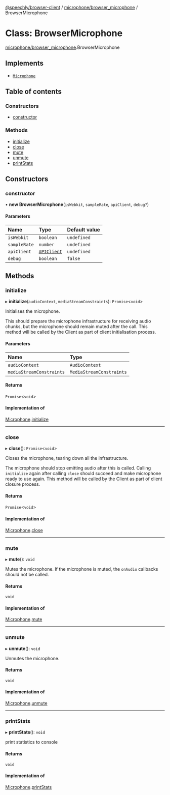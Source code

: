 [@speechly/browser-client](../README.md) / [microphone/browser\_microphone](../modules/microphone_browser_microphone.md) / BrowserMicrophone

# Class: BrowserMicrophone

[microphone/browser_microphone](../modules/microphone_browser_microphone.md).BrowserMicrophone

## Implements

- [`Microphone`](../interfaces/microphone_types.Microphone.md)

## Table of contents

### Constructors

- [constructor](microphone_browser_microphone.BrowserMicrophone.md#constructor)

### Methods

- [initialize](microphone_browser_microphone.BrowserMicrophone.md#initialize)
- [close](microphone_browser_microphone.BrowserMicrophone.md#close)
- [mute](microphone_browser_microphone.BrowserMicrophone.md#mute)
- [unmute](microphone_browser_microphone.BrowserMicrophone.md#unmute)
- [printStats](microphone_browser_microphone.BrowserMicrophone.md#printstats)

## Constructors

### constructor

• **new BrowserMicrophone**(`isWebkit`, `sampleRate`, `apiClient`, `debug?`)

#### Parameters

| Name | Type | Default value |
| :------ | :------ | :------ |
| `isWebkit` | `boolean` | `undefined` |
| `sampleRate` | `number` | `undefined` |
| `apiClient` | [`APIClient`](../interfaces/websocket_types.APIClient.md) | `undefined` |
| `debug` | `boolean` | `false` |

## Methods

### initialize

▸ **initialize**(`audioContext`, `mediaStreamConstraints`): `Promise`<`void`\>

Initialises the microphone.

This should prepare the microphone infrastructure for receiving audio chunks,
but the microphone should remain muted after the call.
This method will be called by the Client as part of client initialisation process.

#### Parameters

| Name | Type |
| :------ | :------ |
| `audioContext` | `AudioContext` |
| `mediaStreamConstraints` | `MediaStreamConstraints` |

#### Returns

`Promise`<`void`\>

#### Implementation of

[Microphone](../interfaces/microphone_types.Microphone.md).[initialize](../interfaces/microphone_types.Microphone.md#initialize)

___

### close

▸ **close**(): `Promise`<`void`\>

Closes the microphone, tearing down all the infrastructure.

The microphone should stop emitting audio after this is called.
Calling `initialize` again after calling `close` should succeed and make microphone ready to use again.
This method will be called by the Client as part of client closure process.

#### Returns

`Promise`<`void`\>

#### Implementation of

[Microphone](../interfaces/microphone_types.Microphone.md).[close](../interfaces/microphone_types.Microphone.md#close)

___

### mute

▸ **mute**(): `void`

Mutes the microphone. If the microphone is muted, the `onAudio` callbacks should not be called.

#### Returns

`void`

#### Implementation of

[Microphone](../interfaces/microphone_types.Microphone.md).[mute](../interfaces/microphone_types.Microphone.md#mute)

___

### unmute

▸ **unmute**(): `void`

Unmutes the microphone.

#### Returns

`void`

#### Implementation of

[Microphone](../interfaces/microphone_types.Microphone.md).[unmute](../interfaces/microphone_types.Microphone.md#unmute)

___

### printStats

▸ **printStats**(): `void`

print statistics to console

#### Returns

`void`

#### Implementation of

[Microphone](../interfaces/microphone_types.Microphone.md).[printStats](../interfaces/microphone_types.Microphone.md#printstats)
